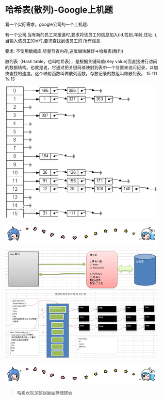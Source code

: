 # 哈希表(散列)-Google上机题


看一个实际需求，google公司的一个上机题: 

有一个公司,当有新的员工来报道时,要求将该员工的信息加入(id,性别,年龄,住址..),当输入该员工的id时,要求查找到该员工的 所有信息.

要求: 不使用数据库,尽量节省内存,速度越快越好=>哈希表(散列)







散列表（Hash table，也叫哈希表），是根据关键码值(Key value)而直接进行访问的数据结构。也就是说，它通过把关键码值映射到表中一个位置来访问记录，以加快查找的速度。这个映射函数叫做散列函数，存放记录的数组叫做散列表。
15   111 % 15




![img](../img/QQ截图20210223151004.png)





![哔哩哔哩动画](../img/bilibili_line.png)




![img](../img/QQ截图20210224110227.png)
![img](../img/QQ截图20210224110315.png)


![哔哩哔哩动画](../img/bilibili_line.png)





> 哈希表就是数组里面存储链表
>
>



